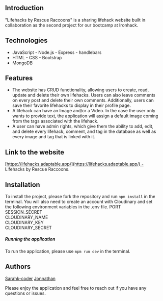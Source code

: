 ## Introduction

"Lifehacks by Rescue Raccoons"  is a  sharing lifehack website built in collaboration as the second project for our bootcamp at  Ironhack.

## Technologies

 - JavaScript - Node.js - Express - handlebars 
 - HTML - CSS - Bootstrap
-  MongoDB

## Features

- The website has CRUD functionality, allowing users to create, read, update and delete their own lifehacks. Users can also leave comments on every post  and delete their own comments. Additionally, users can save their favorite lifehacks to display in their profile page.
- A lifehack can have an Image and/or a Video. In the case the user only wants to provide text, the application will assign a default image coming from the tags associated with the lifehack.
- A user can have admin rights, which give them the ability to add, edit, and delete every lifehack, comment, and tag in the database as well as every image and tag that is linked with it.

## Link to the website 

[https://lifehacks.adaptable.app/](https://lifehacks.adaptable.app/) - Lifehacks by Rescue Raccoons. 


## Installation  

To install the project, please fork the repository and run `npm install` in the terminal.
You will also need to create an account with Cloudinary and set the following environment variables in the .env file.
PORT  
SESSION_SECRET  
CLOUDINARY_NAME  
CLOUDINARY_KEY  
CLOUDINARY_SECRET

##### Running the application  

To run the application, please use `npm run dev` in the terminal.

## Authors 


[Sarahk-coder](https://github.com/SarahK-coder) 
[Jonnathan](https://github.com/Jogopin)

Please enjoy the application and feel free to reach out if you have any questions or issues.